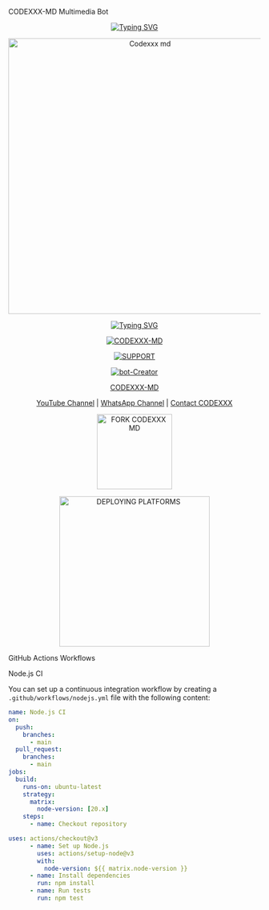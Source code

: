 CODEXXX-MD Multimedia Bot

<p align="center">
  <a href="https://git.io/typing-svg">
    <img src="https://readme-typing-svg.demolab.com?font=EB+Garamond&weight=800&size=28&duration=4000&pause=1000&random=false&width=435&lines=THIS+IS+CODEXXX-MD+BETA" alt="Typing SVG" />
  </a>
</p>

<p align="center">
  <img alt="Codexxx md" height="550" width="550" src="[https://imgur.com/gallery/codexxx-md-4q3XNjO](https://files.catbox.moe/dwsi5d.jpg)">
</p>

<p align="center">
  <a href="https://readme-typing-svg.herokuapp.com/?font=Rockstar-ExtraBold&color=0000FF&lines=CODEXXX+%F0%9D%96%AC%F0%9D%96%A3+%F0%9D%96%A1%F0%9D%96%AE%F0%9D%96%B3+%F0%9D%96%A8%F0%9D%96%AD%F0%9D%96%A5%F0%9D%96%AE">
    <img src="https://readme-typing-svg.herokuapp.com/?font=Rockstar-ExtraBold&color=0000FF&lines=CODEXXX+%F0%9D%96%AC%F0%9D%96%A3+%F0%9D%96%A1%F0%9D%96%AE%F0%9D%96%B3+%F0%9D%96%A8%F0%9D%96%AD%F0%9D%96%A5%F0%9D%96%AE" alt="Typing SVG" />
  </a>
</p>

<p align="center">
  <a href="#"><img title="CODEXXX-MD" src="https://img.shields.io/badge/CODEXXX-MD-blue.svg?style=for-the-badge&logo=github"></a>
</p>
<p align="center">
  <a href="#"><img title="SUPPORT" src="https://img.shields.io/badge/CODEXXX-MD-blue.svg?style=for-the-badge&logo=whatsapp"></a>
</p>

<p align="center">
<a href="#"><img title="bot-Creator" src="https://img.shields.io/badge/Creator-CODEXXX-blue.svg?style=for-the-badge&logo=github"></a>
</p>

<p align="center">
  <u> CODEXXX-MD </u>
</p>

<p align="center">
  <a href="https://youtube.com/@16ixtxxn_Tentacion">YouTube Channel</a> |
  <a href="https://whatsapp.com/channel/0029Vb3uN4N1dAvxv4euxb0q">WhatsApp Channel</a> |
  <a href="https://wa.me/+27742820156?text=Codexxx">Contact CODEXXX</a>
</p>

<p align="center">
  <a href="https://github.com/your-repo-name/CODEXXX-MD/fork">
    <img src="https://img.shields.io/badge/Fork%20Create-black?style=for-the-badge&logo=github" alt="FORK CODEXXX MD" width="150">
  </a>
</p>

<p align="center">
  <a href="https://codexxx-md-web.vercel.app/">
    <img src="https://img.shields.io/badge/FOR%20NOW%20USE%20WORKFLOWS-blue" alt="DEPLOYING PLATFORMS" width="300">
  </a>
</p>

GitHub Actions Workflows

Node.js CI

You can set up a continuous integration workflow by creating a `.github/workflows/nodejs.yml` file with the following content:

```yaml
name: Node.js CI
on:
  push:
    branches:
      - main
  pull_request:
    branches:
      - main
jobs:
  build:
    runs-on: ubuntu-latest
    strategy:
      matrix:
        node-version: [20.x]
    steps:
      - name: Checkout repository

uses: actions/checkout@v3
      - name: Set up Node.js
        uses: actions/setup-node@v3
        with:
          node-version: ${{ matrix.node-version }}
      - name: Install dependencies
        run: npm install
      - name: Run tests
        run: npm test
```

